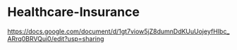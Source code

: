 # Healthcare-Insurance

https://docs.google.com/document/d/1gt7viow5jZ8dumnDdKUuUojeyfHIbc_ARrq0BRVQui0/edit?usp=sharing
